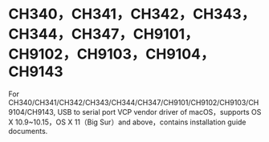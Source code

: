 # CH340，CH341，CH342，CH343，CH344，CH347，CH9101，CH9102，CH9103，CH9104，CH9143 	

For CH340/CH341/CH342/CH343/CH344/CH347/CH9101/CH9102/CH9103/CH9104/CH9143, USB to serial port VCP vendor driver of macOS，supports OS X 10.9~10.15，OS X 11（Big Sur）and above，contains installation guide documents.

